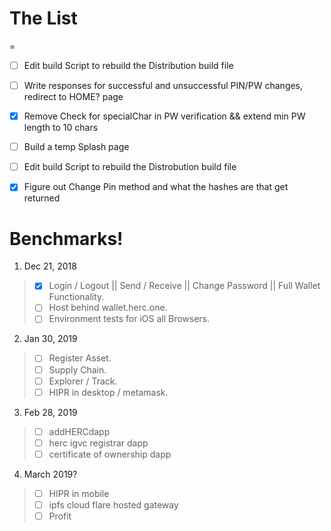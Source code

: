 # The List
=

  -[ ]  Edit build Script to rebuild the Distribution build file 
 
  -[ ]  Write responses for successful and unsuccessful PIN/PW changes, redirect to HOME? page    
 
  -[x]  Remove Check for specialChar in PW verification && extend min PW length to 10 chars
 
  -[ ]  Build a temp Splash page
  
  -[ ] Edit build Script to rebuild the Distrobution build file 

  -[x] Figure out Change Pin method and what the hashes are that get returned

# Benchmarks!
 1. Dec 21, 2018
> - [x] Login / Logout || Send / Receive || Change Password || Full Wallet Functionality.  
> - [ ] Host behind wallet.herc.one.   
> - [ ] Environment tests for iOS all Browsers.  



2. Jan 30, 2019 
> - [ ] Register Asset.   
> - [ ] Supply Chain.   
> - [ ] Explorer  / Track.  
> - [ ] HIPR in desktop / metamask.   
  

3. Feb 28, 2019
> - [ ] addHERCdapp 
> - [ ] herc igvc registrar dapp 
> - [ ] certificate of ownership dapp 


4. March 2019?  
> - [ ]  HIPR in mobile 
> - [ ]  ipfs cloud flare hosted gateway 
> - [ ] Profit
